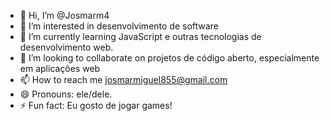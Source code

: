 - 👋 Hi, I’m @Josmarm4
- 👀 I’m interested in desenvolvimento de software
- 🌱 I’m currently learning JavaScript e outras tecnologias de desenvolvimento web.
- 💞️ I’m looking to collaborate on projetos de código aberto, especialmente em aplicações web
- 📫 How to reach me josmarmiguel855@gmail.com
- 😄 Pronouns: ele/dele.
- ⚡ Fun fact: Eu gosto de jogar games!

<!---
Josmarm4/Josmarm4 is a ✨ special ✨ repository because its `README.md` (this file) appears on your GitHub profile.
You can click the Preview link to take a look at your changes.
--->
